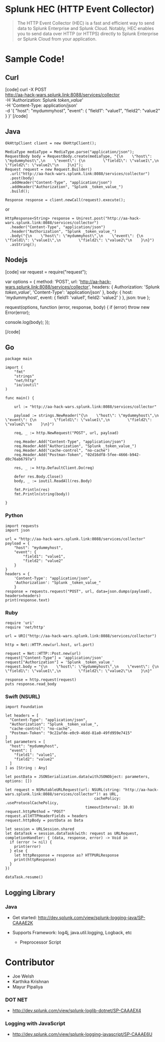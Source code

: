 # Splunk HEC (HTTP Event Collector)

> The HTTP Event Collector (HEC) is a fast and efficient way to send data to Splunk Enterprise and Splunk Cloud. Notably, HEC enables you to send data over HTTP (or HTTPS) directly to Splunk Enterprise or Splunk Cloud from your application. 


# Sample Code!

## Curl

[code]
curl -X POST \
  http://aa-hack-wars.splunk.link:8088/services/collector \
  -H 'Authorization: Splunk _token_value_' \
  -H 'Content-Type: application/json' \
  -d '{
    "host": "mydummyhost",
    "event": {
        "field1": "value1",
        "field2": "value2"
    }
}'
[/code]


## Java

```
OkHttpClient client = new OkHttpClient();

MediaType mediaType = MediaType.parse("application/json");
RequestBody body = RequestBody.create(mediaType, "{\n    \"host\": \"mydummyhost\",\n    \"event\": {\n        \"field1\": \"value1\",\n        \"field2\": \"value2\"\n    }\n}");
Request request = new Request.Builder()
  .url("http://aa-hack-wars.splunk.link:8088/services/collector")
  .post(body)
  .addHeader("Content-Type", "application/json")
  .addHeader("Authorization", "Splunk _token_value_")
  .build();

Response response = client.newCall(request).execute();
```
or

```
HttpResponse<String> response = Unirest.post("http://aa-hack-wars.splunk.link:8088/services/collector")
  .header("Content-Type", "application/json")
  .header("Authorization", "Splunk _token_value_")
  .body("{\n    \"host\": \"mydummyhost\",\n    \"event\": {\n        \"field1\": \"value1\",\n        \"field2\": \"value2\"\n    }\n}")
  .asString();
```

## Nodejs

[code]
var request = require("request");

var options = { method: 'POST',
  url: 'http://aa-hack-wars.splunk.link:8088/services/collector',
  headers: 
   { Authorization: 'Splunk _token_value_',
     'Content-Type': 'application/json' },
  body: 
   { host: 'mydummyhost',
     event: { field1: 'value1', field2: 'value2' } },
  json: true };

request(options, function (error, response, body) {
  if (error) throw new Error(error);

  console.log(body);
});

[/code]

## Go

```
package main

import (
	"fmt"
	"strings"
	"net/http"
	"io/ioutil"
)

func main() {

	url := "http://aa-hack-wars.splunk.link:8088/services/collector"

	payload := strings.NewReader("{\n    \"host\": \"mydummyhost\",\n    \"event\": {\n        \"field1\": \"value1\",\n        \"field2\": \"value2\"\n    }\n}")

	req, _ := http.NewRequest("POST", url, payload)

	req.Header.Add("Content-Type", "application/json")
	req.Header.Add("Authorization", "Splunk _token_value_")
	req.Header.Add("cache-control", "no-cache")
	req.Header.Add("Postman-Token", "02d16df8-5fee-4666-b942-d0c76ab6797a")

	res, _ := http.DefaultClient.Do(req)

	defer res.Body.Close()
	body, _ := ioutil.ReadAll(res.Body)

	fmt.Println(res)
	fmt.Println(string(body))

}
```

### Python

```
import requests
import json

url = "http://aa-hack-wars.splunk.link:8088/services/collector"
payload = {
    "host": "mydummyhost",
    "event": {
        "field1": "value1",
        "field2": "value2"
    }
}
headers = {
    'Content-Type': "application/json",
    'Authorization': "Splunk _token_value_"
    }
response = requests.request("POST", url, data=json.dumps(payload), headers=headers)
print(response.text)
```

### Ruby

```
require 'uri'
require 'net/http'

url = URI("http://aa-hack-wars.splunk.link:8088/services/collector")

http = Net::HTTP.new(url.host, url.port)

request = Net::HTTP::Post.new(url)
request["Content-Type"] = 'application/json'
request["Authorization"] = 'Splunk _token_value_'
request.body = "{\n    \"host\": \"mydummyhost\",\n    \"event\": {\n        \"field1\": \"value1\",\n        \"field2\": \"value2\"\n    }\n}"

response = http.request(request)
puts response.read_body
```

### Swift (NSURL)

```
import Foundation

let headers = [
  "Content-Type": "application/json",
  "Authorization": "Splunk _token_value_",
  "cache-control": "no-cache",
  "Postman-Token": "9c22afde-e0c9-46dd-81a0-49fd959e7415"
]
let parameters = [
  "host": "mydummyhost",
  "event": [
    "field1": "value1",
    "field2": "value2"
  ]
] as [String : Any]

let postData = JSONSerialization.data(withJSONObject: parameters, options: [])

let request = NSMutableURLRequest(url: NSURL(string: "http://aa-hack-wars.splunk.link:8088/services/collector")! as URL,
                                        cachePolicy: .useProtocolCachePolicy,
                                    timeoutInterval: 10.0)
request.httpMethod = "POST"
request.allHTTPHeaderFields = headers
request.httpBody = postData as Data

let session = URLSession.shared
let dataTask = session.dataTask(with: request as URLRequest, completionHandler: { (data, response, error) -> Void in
  if (error != nil) {
    print(error)
  } else {
    let httpResponse = response as? HTTPURLResponse
    print(httpResponse)
  }
})

dataTask.resume()
```



## Logging Library

### Java

* Get started: http://dev.splunk.com/view/splunk-logging-java/SP-CAAAE2K

* Supports Framework: log4j, java.util.logging, Logback, etc

  - Preprocessor Script

# Contributor
  - Joe Welsh
  - Karthika Krishnan
  - Mayur Pipaliya


### DOT NET

* http://dev.splunk.com/view/splunk-loglib-dotnet/SP-CAAAEX4


### Logging with JavaScript

* http://dev.splunk.com/view/splunk-logging-javascript/SP-CAAAE6U
